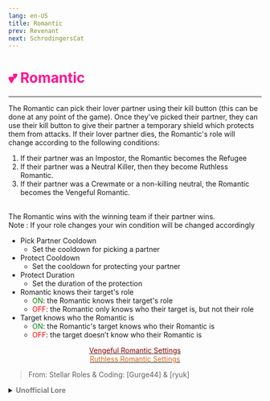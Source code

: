 ```yaml
---
lang: en-US
title: Romantic
prev: Revenant
next: SchrodingersCat
---
```


# <font color="#ff1493">💕 <b>Romantic</b></font> <Badge text="Benign" type="tip" vertical="middle"/>
---

The Romantic can pick their lover partner using their kill button (this can be done at any point of the game). Once they've picked their partner, they can use their kill button to give their partner a temporary shield which protects them from attacks. If their lover partner dies, the Romantic's role will change according to the following conditions:<br>
1. If their partner was an Impostor, the Romantic becomes the Refugee<br>
2. If their partner was a Neutral Killer, then they become Ruthless Romantic.<br>
3. If their partner was a Crewmate or a non-killing neutral, the Romantic becomes the Vengeful Romantic.<br><br>

The Romantic wins with the winning team if their partner wins.<br>
Note : If your role changes your win condition will be changed accordingly
* Pick Partner Cooldown
  * Set the cooldown for picking a partner
* Protect Cooldown
  * Set the cooldown for protecting your partner
* Protect Duration
  * Set the duration of the protection
* Romantic knows their target's role
  * <font color=green>ON</font>: the Romantic knows their target's role
  * <font color=red>OFF</font>: the Romantic only knows who their target is, but not their role
* Target knows who the Romantic is
  * <font color=green>ON</font>: the Romantic's target knows who their Romantic is
  * <font color=red>OFF</font>: the target doesn’t know who their Romantic is

<center>

[<font color="#8b0000">Vengeful Romantic Settings</font>](./RomanticVengeful.html)<br>
[<font color="#d2691e">Ruthless Romantic Settings</font>](./RomanticRuthless.html)
</center>

> From: Stellar Roles & Coding: [Gurge44] & [ryuk]

<details>
<summary><b><font color=gray>Unofficial Lore</font></b></summary>

Placeholder: This role is a ROLE OH EM GOSH
> Submitted by: Member
</details>